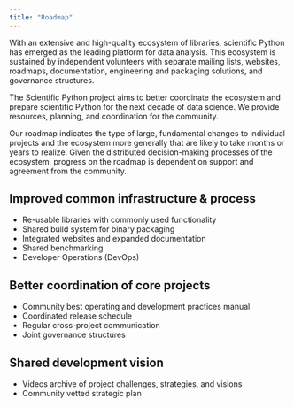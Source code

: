 ```yaml
---
title: "Roadmap"
---
```


With an extensive and high-quality ecosystem of libraries, scientific Python
has emerged as the leading platform for data analysis.
This ecosystem is sustained by independent volunteers with separate mailing lists,
websites, roadmaps, documentation, engineering and packaging solutions,
and governance structures.

The Scientific Python project aims to better coordinate the ecosystem and
prepare scientific Python for the next decade of data science.
We provide resources, planning, and coordination for the community.

Our roadmap indicates the type of large, fundamental changes to individual projects
and the ecosystem more generally that are likely to take months or years to realize. 
Given the distributed decision-making processes of the ecosystem, progress on the
roadmap is dependent on support and agreement from the community.

## Improved common infrastructure & process

- Re-usable libraries with commonly used functionality
- Shared build system for binary packaging
- Integrated websites and expanded documentation
- Shared benchmarking
- Developer Operations (DevOps)

## Better coordination of core projects

- Community best operating and development practices manual
- Coordinated release schedule
- Regular cross-project communication
- Joint governance structures

## Shared development vision

- Videos archive of project challenges, strategies, and visions
- Community vetted strategic plan
